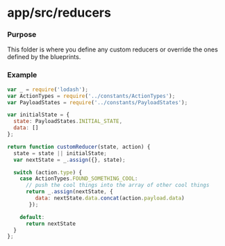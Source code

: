 # app/src/reducers

### Purpose

This folder is where you define any custom reducers or override the ones defined by the blueprints.

### Example

```js
var _ = require('lodash');
var ActionTypes = require('../constants/ActionTypes');
var PayloadStates = require('../constants/PayloadStates');

var initialState = {
  state: PayloadStates.INITIAL_STATE,
  data: []
};

return function customReducer(state, action) {
  state = state || initialState;
  var nextState = _.assign({}, state);

  switch (action.type) {
    case ActionTypes.FOUND_SOMETHING_COOL:
      // push the cool things into the array of other cool things
      return _.assign(nextState, {
         data: nextState.data.concat(action.payload.data)
       });

    default:
      return nextState
  }
};
```
